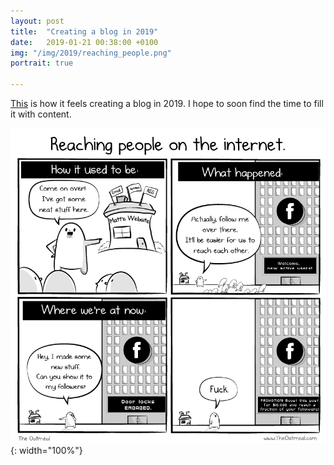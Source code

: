 ```yaml
---
layout: post
title:  "Creating a blog in 2019"
date:   2019-01-21 00:38:00 +0100
img: "/img/2019/reaching_people.png"
portrait: true

---
```


[This](https://theoatmeal.com/comics/reaching_people) is how it feels creating a blog in 2019. I hope to soon find the time to fill it with content.

![comic](/img/2019/reaching_people.png){: width="100%"}

